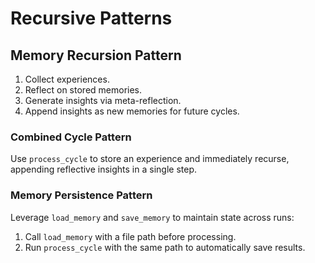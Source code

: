 # Recursive Patterns

## Memory Recursion Pattern
1. Collect experiences.
2. Reflect on stored memories.
3. Generate insights via meta-reflection.
4. Append insights as new memories for future cycles.

### Combined Cycle Pattern
Use `process_cycle` to store an experience and immediately recurse,
appending reflective insights in a single step.

### Memory Persistence Pattern
Leverage `load_memory` and `save_memory` to maintain state across runs:
1. Call `load_memory` with a file path before processing.
2. Run `process_cycle` with the same path to automatically save results.
